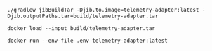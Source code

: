 ```shell
./gradlew jibBuildTar -Djib.to.image=telemetry-adapter:latest -Djib.outputPaths.tar=build/telemetry-adapter.tar 
```

```shell
docker load --input build/telemetry-adapter.tar
```

```shell
docker run --env-file .env telemetry-adapter:latest
```
